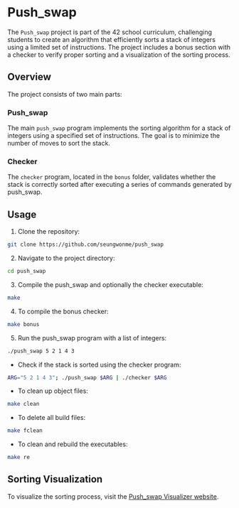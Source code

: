 # Push_swap

The `Push_swap` project is part of the 42 school curriculum, challenging students to create an algorithm that efficiently sorts a stack of integers using a limited set of instructions. The project includes a bonus section with a checker to verify proper sorting and a visualization of the sorting process.

## Overview
The project consists of two main parts:

### Push_swap
The main `push_swap` program implements the sorting algorithm for a stack of integers using a specified set of instructions. The goal is to minimize the number of moves to sort the stack.

### Checker
The `checker` program, located in the `bonus` folder, validates whether the stack is correctly sorted after executing a series of commands generated by push_swap.

## Usage
1. Clone the repository:
```bash
git clone https://github.com/seungwonme/push_swap
```

2. Navigate to the project directory:
```bash
cd push_swap
```

3. Compile the push_swap and optionally the checker executable:
```bash
make
```

4.  To compile the bonus checker:
```bash
make bonus
```

5. Run the push_swap program with a list of integers:
```bash
./push_swap 5 2 1 4 3
```

- Check if the stack is sorted using the checker program:
```bash
ARG="5 2 1 4 3"; ./push_swap $ARG | ./checker $ARG
```

- To clean up object files:
```bash
make clean
```

- To delete all build files:
```bash
make fclean
```

- To clean and rebuild the executables:
```bash
make re
```

## Sorting Visualization
To visualize the sorting process, visit the [Push_swap Visualizer website](http://push-swap.site/description).
